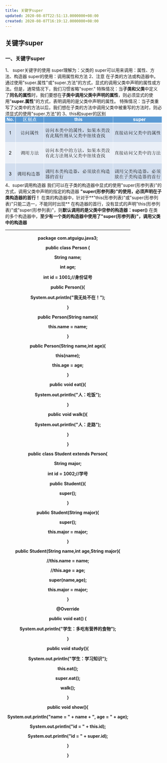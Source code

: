 ```yaml
---
title: 关键字super
updated: 2020-08-07T22:51:13.0000000+08:00
created: 2020-08-07T16:19:12.0000000+08:00
---
```


## 关键字super
### 一、关键字super
1、 super关键字的使用
super理解为：父类的
super可以用来调用：属性、方法、构造器
super的使用：调用属性和方法
2、注意
在子类的方法或构造器中。通过使用"super.属性"或"super.方法"的方式，显式的调用父类中声明的属性或方法。但是，通常情况下，我们习惯省略"super."
特殊情况：当**子类和父类**中定义了**同名的属性**时，我们要想在**子类中调用父类中声明的属性**，则必须显式的使用"**super.属性**"的方式，表明调用的是父类中声明的属性。
特殊情况：当子类重写了父类中的方法以后，我们想在子类的方法中调用父类中被重写的方法时，则必须显式的使用"super.方法"的
3、this和super的区别
![image1](../../assets/190f6fddf4524084bb48474bb4398216.png)
4、super调用构造器
我们可以在子类的构造器中显式的使用"super(形参列表)"的方式，调用父类中声明的指定的构造器
**"super(形参列表)"的使用，必须声明在子类构造器的首行！**
在类的构造器中，针对于**"this(形参列表)"或"super(形参列表)"只能二选一，不能同时出现**
在构造器的首行，没有显式的声明"this(形参列表)"或"super(形参列表)"，则**默认调用的是父类中空参的构造器：super()**
在类的多个构造器中，**至少有一个类的构造器中使用了"super(形参列表)"，调用父类中的构造器**

<table>
<colgroup>
<col style="width: 100%" />
</colgroup>
<thead>
<tr class="header">
<th><p>package com.atguigu.java3;</p>
<p></p>
<p>public class Person {</p>
<p>String name;</p>
<p>int age;</p>
<p>int id = 1001;//身份证号</p>
<p></p>
<p>public Person(){</p>
<p>System.out.println("我无处不在！");</p>
<p>}</p>
<p></p>
<p>public Person(String name){</p>
<p>this.name = name;</p>
<p>}</p>
<p></p>
<p>public Person(String name,int age){</p>
<p>this(name);</p>
<p>this.age = age;</p>
<p>}</p>
<p></p>
<p>public void eat(){</p>
<p>System.out.println("人：吃饭");</p>
<p>}</p>
<p>public void walk(){</p>
<p>System.out.println("人：走路");</p>
<p>}</p>
<p>}</p>
<p></p>
<p>public class Student extends Person{</p>
<p></p>
<p>String major;</p>
<p>int id = 1002;//学号</p>
<p></p>
<p>public Student(){</p>
<p>super();</p>
<p>}</p>
<p>public Student(String major){</p>
<p>super();</p>
<p>this.major = major;</p>
<p>}</p>
<p></p>
<p>public Student(String name,int age,String major){</p>
<p>//this.name = name;</p>
<p>//this.age = age;</p>
<p>super(name,age);</p>
<p>this.major = major;</p>
<p>}</p>
<p></p>
<p>@Override</p>
<p>public void eat() {</p>
<p>System.out.println("学生：多吃有营养的食物");</p>
<p>}</p>
<p></p>
<p>public void study(){</p>
<p>System.out.println("学生：学习知识");</p>
<p>this.eat();</p>
<p>super.eat();</p>
<p>walk();</p>
<p>}</p>
<p></p>
<p>public void show(){</p>
<p>System.out.println("name = " + name + ", age = " + age);</p>
<p>System.out.println("id = " + this.id);</p>
<p>System.out.println("id = " + super.id);</p>
<p>}</p>
<p>}</p>
<p></p></th>
</tr>
</thead>
<tbody>
</tbody>
</table>
